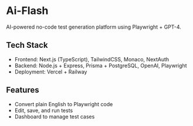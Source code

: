 # Ai-Flash
AI-powered no-code test generation platform using Playwright + GPT-4.
## Tech Stack
- Frontend: Next.js (TypeScript), TailwindCSS, Monaco, NextAuth
- Backend: Node.js + Express, Prisma + PostgreSQL, OpenAI, Playwright
- Deployment: Vercel + Railway
## Features
- Convert plain English to Playwright code
- Edit, save, and run tests
- Dashboard to manage test cases

